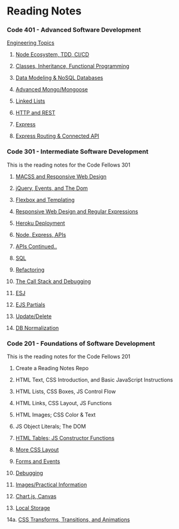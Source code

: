 # Reading Notes

### Code 401 - Advanced Software Development

[Engineering Topics](https://github.com/spencer484/Reading_Notes/blob/master/Engineering%20Topics.md)

1. [Node Ecosystem, TDD, CI/CD](https://github.com/spencer484/Reading_Notes/blob/master/401.01.md)

2. [Classes, Inheritance, Functional Programming](https://github.com/spencer484/Reading_Notes/blob/master/401.02.md)

3. [Data Modeling & NoSQL Databases](https://github.com/spencer484/Reading_Notes/blob/master/401.03.md)

4. [Advanced Mongo/Mongoose](https://github.com/spencer484/Reading_Notes/blob/master/401.04.md)

5. [Linked Lists](https://github.com/spencer484/Reading_Notes/blob/master/401.05.md)

6. [HTTP and REST](https://github.com/spencer484/Reading_Notes/blob/master/401.06.md)

7. [Express](https://github.com/spencer484/Reading_Notes/blob/master/401.07.md)

8. [Express Routing & Connected API](https://github.com/spencer484/Reading_Notes/blob/master/401.08.md)

### Code 301 - Intermediate Software Development
This is the reading notes for the Code Fellows 301

1. [MACSS and Responsive Web Design](https://github.com/spencer484/Reading_Notes/blob/master/301:%2001.md)

2. [jQuery, Events, and The Dom](https://github.com/spencer484/Reading_Notes/blob/master/301.%2002.md)

3. [Flexbox and Templating](https://github.com/spencer484/Reading_Notes/blob/master/301.%2003.md)

4. [Responsive Web Design and Regular Expressions](https://github.com/spencer484/Reading_Notes/blob/master/301.%2004.md)

5. [Heroku Deployment](https://github.com/spencer484/Reading_Notes/blob/master/301.%2005.md)

6. [Node, Express, APIs](https://github.com/spencer484/Reading_Notes/blob/master/301.%2006.md)

7. [APIs Continued..](https://github.com/spencer484/Reading_Notes/blob/master/301.%2007.md)

8. [SQL](https://github.com/spencer484/Reading_Notes/blob/master/301.%2008.md)

9. [Refactoring](https://github.com/spencer484/Reading_Notes/blob/master/301.%2009.md)

10. [The Call Stack and Debugging](https://github.com/spencer484/Reading_Notes/blob/master/301.%2010.md)

11. [ESJ](https://github.com/spencer484/Reading_Notes/blob/master/301%20.11.md)

12. [EJS Partials](https://github.com/spencer484/Reading_Notes/blob/master/301.%2012.md)

13. [Update/Delete](https://github.com/spencer484/Reading_Notes/blob/master/301.%2013.md)

14. [DB Normalization](https://github.com/spencer484/Reading_Notes/blob/master/301.%2014a.md)


### Code 201 - Foundations of Software Development
This is the reading notes for the Code Fellows 201


1. Create a Reading Notes Repo

2. HTML Text, CSS Introduction, and Basic JavaScript Instructions

3. HTML Lists, CSS Boxes, JS Control Flow

4. HTML Links, CSS Layout, JS Functions

5. HTML Images; CSS Color & Text

6. JS Object Literals; The DOM

7. [HTML Tables; JS Constructor Functions](https://github.com/spencer484/reading-notes/blob/master/Reading_7.md) 

8. [More CSS Layout](https://github.com/spencer484/reading-notes/blob/master/Reading_8.md)

9. [Forms and Events](https://github.com/spencer484/reading-notes/blob/master/Reading_9.md)

10. [Debugging](https://github.com/spencer484/reading-notes/blob/master/Reading_10.md)

11. [Images/Practical Information](https://github.com/spencer484/reading-notes/edit/master/Reading_11.md)

12. [Chart.js, Canvas](https://github.com/spencer484/reading-notes/blob/master/Reading_12.md)

13. [Local Storage](https://github.com/spencer484/reading-notes/blob/master/Reading_13.md)

14a. [CSS Transforms, Transitions, and Animations](https://github.com/spencer484/Reading_Notes/blob/master/Reading_14a.md)


